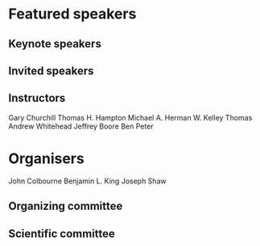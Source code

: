 # Featured speakers

## Keynote speakers


## Invited speakers


## Instructors

Gary Churchill
Thomas H. Hampton
Michael A. Herman
W. Kelley Thomas
Andrew Whitehead
Jeffrey Boore
Ben Peter

# Organisers

John Colbourne
Benjamin L. King
Joseph Shaw


## Organizing committee


## Scientific committee
